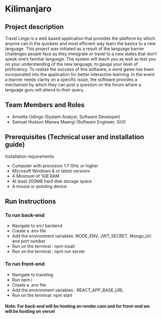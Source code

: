 # Kilimanjaro

## Project description

Travel Lingo is a web based application that provides the platform by which anyone can in the quickest and most efficient way learn the basics to a new language. This project was initiated as a result of the language barrier challenges people face as they immigrate or travel to a new states that don’t speak one’s familiar language. The system will teach you as well as test you on your understanding of the new language, to gauge your level of proficiency. To realize the success of this software, a word game has been incorporated into the application for better interactive learning. In the event a learner needs clarity on a specific issue, the software provides a mechanism by which they can post a question on the forum where a language guru will attend to their query.

## Team Members and Roles

* Annette Odingo (System Analyst, Software Developer)
* Samuel Hudson Manwa Maangi (Software Engineer, GUI)

## Prerequisites (Technical user and installation guide)

Installation requirements
-	Computer with processor 1.7 GHz or higher
- Microsoft Windows & or latest versions
- A Minimum of 1GB  RAM
- At least 200MB hard disk storage space
- A mouse or pointing device

## Run Instructions


### To run back-end
- Navigate to src/ backend
- Create a .env file
- Add the  environment variables: NODE_ENV, JWT_SECRET, Mongo_Uri and port number
- Run on the terminal :   npm  insall
- Run on the terminal :  npm run server

### To run front-end
- Navigate to traveling
- Run npm i 
- Create a .env file
- Add the environment variables :  REACT_APP_BASE_URL 
- Run on the terminal: npm start

#### Note: For back-end will be hosting on render.com and for front-end we will be hosting on vercel
